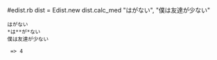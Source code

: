 #edist.rb
    dist = Edist.new
    dist.calc_med "はがない", "僕は友達が少ない"

    はがない
    *は**が*ない
    僕は友達が少ない

     => 4
